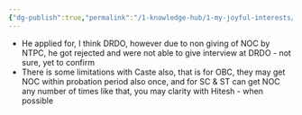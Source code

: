 ```yaml
---
{"dg-publish":true,"permalink":"/1-knowledge-hub/1-my-joyful-interests/people/others/hitesh/","noteIcon":""}
---
```


- He applied for, I think DRDO, however due to non giving of NOC by NTPC, he got rejected and were not able to give interview at DRDO - not sure, yet to confirm
- There is some limitations with Caste also, that is for OBC, they may get NOC within probation period also once, and for SC & ST can get NOC any number of times like that, you may clarity with Hitesh - when possible